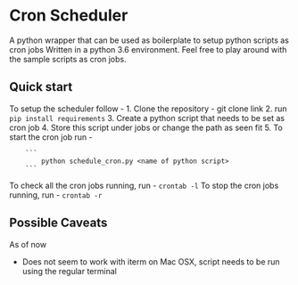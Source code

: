 # Cron Scheduler

A python wrapper that can be used as boilerplate to setup python scripts as cron jobs
Written in a python 3.6 environment.
Feel free to play around with the sample scripts as cron jobs.

## Quick start

To setup the scheduler follow - 
    1. Clone the repository - git clone link
    2. run ``` pip install requirements ```
    3. Create a python script that needs to be set as cron job
    4. Store this script under jobs or change the path as seen fit
    5. To start the cron job run - 
            
        ```
            python schedule_cron.py <name of python script>
        ``` 
        
To check all the cron jobs running, run -
        ```
            crontab -l
        ```
To stop the cron jobs running, run -
        ```
            crontab -r
        ```

## Possible Caveats
As of now 
   - Does not seem to work with iterm on Mac OSX, script needs to be run using the regular terminal
   